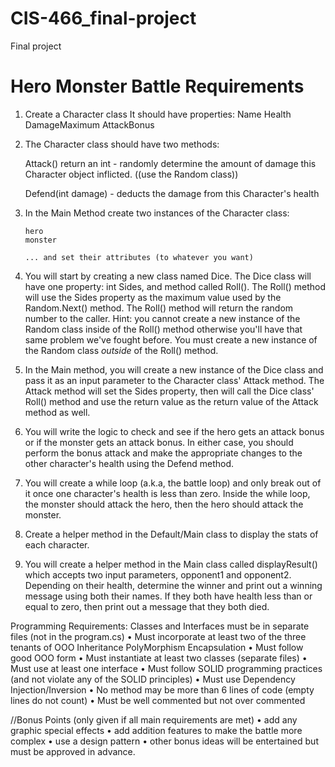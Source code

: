 # CIS-466_final-project
Final project 

Hero Monster Battle Requirements
============
1. Create a Character class
    It should have properties:
        Name
        Health
        DamageMaximum
        AttackBonus

2. The Character class should have two methods:

    Attack() return an int - randomly determine the amount of damage this Character object inflicted.
        ((use the Random class))

    Defend(int damage) - deducts the damage from this Character's health

3.  In the Main Method create two instances of the Character class: 

        hero
        monster

        ... and set their attributes (to whatever you want)

4.  You will start by creating a new class named Dice.  The Dice class will have one property: int Sides, and method called Roll().  The Roll() method will use the Sides property as the maximum value used by the Random.Next() method.  The Roll() method will return the random number to the caller.  Hint: you cannot create a new instance of the Random class inside of the Roll() method otherwise you'll have that same problem we've fought before.  You must create a new instance of the Random class *outside* of the Roll() method.

5.  In the Main method, you will create a new instance of the Dice class and pass it as an input parameter to the Character class' Attack method.  The Attack method will set the Sides property, then will call the Dice class' Roll() method and use the return value as the return value of the Attack method as well.

6.  You will write the logic to check and see if the hero gets an attack bonus or if the monster gets an attack bonus.  In either case, you should perform the bonus attack and make the appropriate changes to the other character's health using the Defend method.

7.  You will create a while loop (a.k.a, the battle loop) and only break out of it once one character's health is less than zero.  Inside the while loop, the monster should attack the hero, then the hero should attack the monster.

8.  Create a helper method in the Default/Main  class to display the stats of each character.

9.  You will create a helper method in the Main class called displayResult() which accepts two input parameters, opponent1 and opponent2.  Depending on their health, determine the winner and print out a winning message using both their names.  If they both have health less than or equal to zero, then print out a message that they both died.


Programming Requirements:
Classes and Interfaces must be in separate files (not in the program.cs)
•	Must incorporate at least two of the three tenants of OOO
        Inheritance
        PolyMorphism
        Encapsulation
•	Must follow good OOO form
•	Must instantiate at least two classes (separate files)
•	Must use at least one interface
•	Must follow SOLID programming practices (and not violate any of the SOLID principles)
•	Must use Dependency Injection/Inversion
•	No method may be more than 6 lines of code (empty lines do not count)
•	Must be well commented but not over commented

//Bonus Points (only given if all main requirements are met)
•	add any graphic special effects
•	add addition features to make the battle more complex
•	use a design pattern
•	other bonus ideas will be entertained but must be approved in advance.
